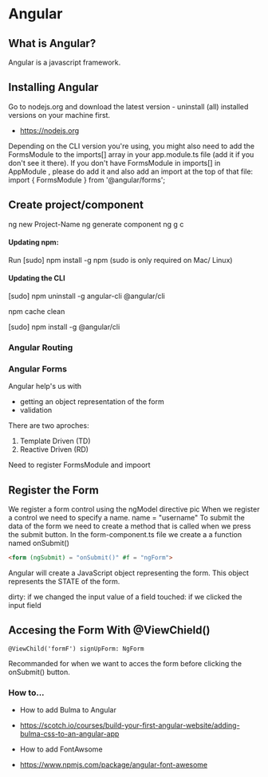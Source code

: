 # Angular 
## What is Angular?
Angular is a javascript framework.

## Installing Angular
Go to nodejs.org and download the latest version - uninstall (all) installed versions on your machine first.
- https://nodejs.org

Depending on the CLI version you're using, you might also need to add the FormsModule  to the imports[]  array in your app.module.ts  file (add it if you don't see it there). 
If you don't have FormsModule  in imports[]  in AppModule , please do add it and also add an import at the top of that file: import { FormsModule } from '@angular/forms'; 

## Create project/component
ng new Project-Name
ng generate component ng g c

#### Updating npm:
Run [sudo] npm install -g npm  (sudo  is only required on Mac/ Linux)

#### Updating the CLI

[sudo] npm uninstall -g angular-cli @angular/cli 

npm cache clean 

[sudo] npm install -g @angular/cli 

### Angular Routing

### Angular Forms

Angular help's us with
* getting an object representation of the form
* validation

There are two aproches:
1) Template Driven (TD)
2) Reactive Driven (RD) 

Need to register FormsModule and impoort

## Register the Form

We register a form control using the ngModel directive
pic
When we register a control we need to specify a name.
name = "username"
To submit the data of the form we need to create a method that is called when we press the submit button.
In the form-component.ts file we create a a function named onSubmit()

```html
<form (ngSubmit) = "onSubmit()" #f = "ngForm">
```
Angular will create a JavaScript object representing the form. 
This object represents the STATE of the form.

dirty: if we changed the input value of a field
touched: if we clicked the input field

## Accesing the Form With @ViewChield()

```
@ViewChild('formF') signUpForm: NgForm
```
Recommanded for when we want to acces the form before clicking the onSubmit() button.



### How to...
- How to add Bulma to Angular
* https://scotch.io/courses/build-your-first-angular-website/adding-bulma-css-to-an-angular-app
- How to add FontAwsome
* https://www.npmjs.com/package/angular-font-awesome
